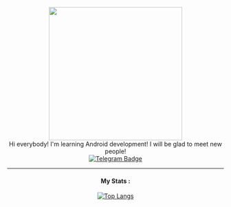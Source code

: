 <div id="header" align="center">
 <img src="https://64.media.tumblr.com/7056159fa5205b33b84a57a5c90cfe6a/tumblr_olyroujF3B1vcwcjeo1_500.gifv" width="310"/>
</div>
<div id="header" align="center">
 Hi everybody! I'm learning Android development! I will be glad to meet new people!
</div>
<div id="badges" align="center">
  <a href="https://t.me/notchristos">
    <img src="https://img.shields.io/badge/Telegram-blue?logo=telegram&logoColor=white" alt="Telegram Badge"/>
  </a>
</div>

---
<div id="stats" align="center">
 
####  My Stats :
[![Top Langs](https://github-readme-stats.vercel.app/api/top-langs/?username=unoth&layout=compact&theme=react)](https://github.com/anuraghazra/github-readme-stats)
</div>
<div id="tools" align="center">
 
</div>


